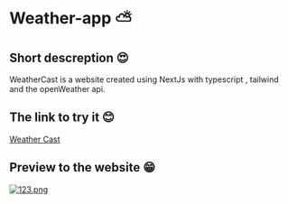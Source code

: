 # Weather-app ⛅
## Short descreption 😍
WeatherCast is a website created using NextJs with typescript , tailwind and the openWeather api.
## The link to try it 😊
[Weather Cast](https://weathercasts.vercel.app/)
## Preview to the website 😁
[![123.png](https://i.postimg.cc/prXZXJQC/123.png)](https://postimg.cc/dkpd5dxZ)

